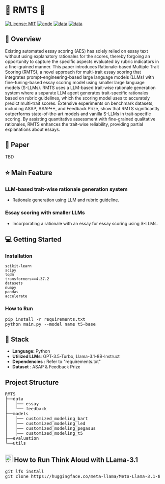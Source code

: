 
# 🤖 RMTS 📑


[![License: MIT](https://img.shields.io/badge/License-MIT-yellow.svg)](https://opensource.org/licenses/MIT)
[![code](https://img.shields.io/badge/Code-Python3.9-blue)](https://docs.python.org/3/license.html)
[![data](https://img.shields.io/badge/Data-ASAP-green)](https://paperswithcode.com/dataset/asap)
[![data](https://img.shields.io/badge/Data-Feedback-red)](https://www.kaggle.com/competitions/feedback-prize-english-language-learning/data)






## 📖 Overview

Existing automated essay scoring (AES) has solely relied on essay text without using explanatory rationales for the scores, thereby forgoing an opportunity to capture the specific aspects evaluated by rubric indicators in a fine-grained manner. This paper introduces Rationale-based Multiple Trait Scoring (RMTS), a novel approach for multi-trait essay scoring that integrates prompt-engineering-based large language models (LLMs) with fine-tuning-based essay scoring model using smaller large language models (S-LLMs). RMTS uses a LLM-based trait-wise rationale generation system where a separate LLM agent generates trait-specific rationales based on rubric guidelines, which the scoring model uses to accurately predict multi-trait scores. Extensive experiments on benchmark datasets, including ASAP, ASAP++, and Feedback Prize, show that RMTS significantly outperforms state-of-the-art models and vanilla S-LLMs in trait-specific scoring. By assisting quantitative assessment with fine-grained qualitative rationales, RMTS enhances the trait-wise reliability, providing partial explanations about essays.

## 📑 Paper
TBD

## ⭐ Main Feature

### LLM-based trait-wise rationale generation system
- Rationale generation using LLM and rubric guideline.

### Essay scoring with smaller LLMs
- Incorporating a rationale with an essay for essay scoring using S-LLMs.


## 💻 Getting Started


### Installation
```
scikit-learn            
scipy
tqdm
transformers==4.37.2
datasets
numpy
pandas
accelerate
```

### How to Run 
<pre>
pip install -r requirements.txt
python main.py --model_name t5-base
</pre>

## 🔧 Stack
- **Language**: Python
- **Utilized LLMs**: GPT-3.5-Turbo, Llama-3.1-8B-Instruct
- **Dependencies** : Refer to "requirements.txt"
- **Dataset** : ASAP & Feedback Prize


## Project Structure

<!-- ```markdown -->
<pre>
RMTS
├──data
│   ├── essay
│   └── feedback
├──models
│   ├── customized_modeling_bart
│   ├── customized_modeling_led
│   ├── customized_modeling_pegasus
│   ├── customized_modeling_t5
├──evaluation
└──utils
</pre>


## <img width="24" height="24" src="https://img.icons8.com/emoji/48/llama-emoji.png" alt="llama-emoji"/> How to Run Think Aloud with LLama-3.1
<pre>
git lfs install
git clone https://huggingface.co/meta-llama/Meta-Llama-3.1-8B-Instruct
</pre>

